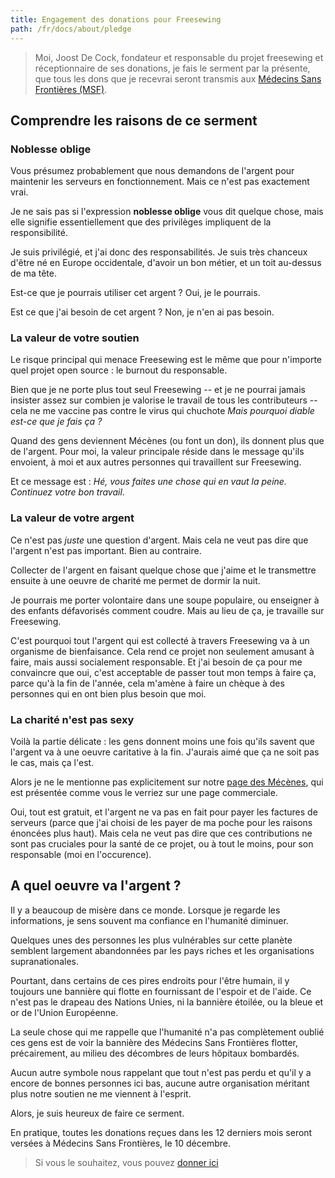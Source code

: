 ```yaml
---
title: Engagement des donations pour Freesewing
path: /fr/docs/about/pledge
---
```


> Moi, Joost De Cock, fondateur et responsable du projet freesewing et réceptionnaire 
> de ses donations, je fais le serment par la présente, que tous les dons que je recevrai seront 
> transmis aux 
> [Médecins Sans Frontières (MSF)](http://www.msf.org/).

## Comprendre les raisons de ce serment

### Noblesse oblige

Vous présumez probablement que nous demandons de l'argent pour maintenir les serveurs en fonctionnement. Mais ce n'est pas exactement vrai.

Je ne sais pas si l'expression **noblesse oblige** vous dit quelque chose, mais elle signifie essentiellement que des privilèges impliquent de la responsibilité.

Je suis privilégié, et j'ai donc des responsabilités.
Je suis très chanceux d'être né en Europe occidentale, d'avoir un bon métier, et un toit au-dessus de ma tête.

Est-ce que je pourrais utiliser cet argent ? Oui, je le pourrais. 

Est ce que j'ai besoin de cet argent ? Non, je n'en ai pas besoin.

### La valeur de votre soutien

Le risque principal qui menace Freesewing est le même que pour n'importe quel projet open source : le burnout du responsable.

Bien que je ne porte plus tout seul Freesewing -- et je ne pourrai jamais insister assez sur combien je valorise le travail de tous les contributeurs --
cela ne me vaccine pas contre le virus qui chuchote *Mais pourquoi diable est-ce que je fais ça ?*

Quand des gens deviennent Mécènes (ou font un don), ils donnent plus que de l'argent.
Pour moi, la valeur principale réside dans le message qu'ils envoient, à moi et aux autres personnes qui travaillent sur Freesewing. 

Et ce message est : *Hé, vous faites une chose qui en vaut la peine. Continuez votre bon travail*.

### La valeur de votre argent

Ce n'est pas *juste* une question d'argent. Mais cela ne veut pas dire que l'argent n'est pas important.
Bien au contraire.

Collecter de l'argent en faisant quelque chose que j'aime et le transmettre ensuite à une oeuvre de charité me permet de dormir la nuit. 

Je pourrais me porter volontaire dans une soupe populaire, ou enseigner à des enfants défavorisés comment coudre. Mais au lieu de ça, je travaille sur Freesewing.

C'est pourquoi tout l'argent qui est collecté à travers Freesewing va à un organisme de bienfaisance.
Cela rend ce projet non seulement amusant à faire, mais aussi socialement responsable. 
Et j'ai besoin de ça pour me convaincre que oui, c'est acceptable de passer tout mon temps à faire ça, 
parce qu'à la fin de l'année, cela m'amène à faire un chèque à des personnes qui en ont bien plus besoin que moi.

### La charité n'est pas sexy
Voilà la partie délicate : les gens donnent moins une fois qu'ils savent que l'argent va à une oeuvre caritative à la fin. 
J'aurais aimé que ça ne soit pas le cas, mais ça l'est.

Alors je ne le mentionne pas explicitement sur notre [page des Mécènes](/fr/patrons/join), 
qui est présentée comme vous le verriez sur une page commerciale.

Oui, tout est gratuit, et l'argent ne va pas en fait pour payer les factures de serveurs 
(parce que j'ai choisi de les payer de ma poche pour les raisons énoncées plus haut). 
Mais cela ne veut pas dire que ces contributions ne sont pas cruciales pour la santé de ce projet, 
ou à tout le moins, pour son responsable (moi en l'occurence).

## A quel oeuvre va l'argent ?

Il y a beaucoup de misère dans ce monde. Lorsque je regarde les informations, je sens souvent ma confiance en l'humanité diminuer.

Quelques unes des personnes les plus vulnérables sur cette planète semblent largement abandonnées par les pays riches et les organisations supranationales.

Pourtant, dans certains de ces pires endroits pour l'être humain, il y toujours une bannière qui flotte en fournissant de l'espoir et de l'aide. Ce n'est pas le drapeau des Nations Unies, ni la bannière étoilée, ou la bleue et or de l'Union Européenne.

La seule chose qui me rappelle que l'humanité n'a pas complètement oublié ces gens est de voir la bannière des Médecins Sans Frontières flotter, précairement, au milieu des décombres de leurs hôpitaux bombardés.

Aucun autre symbole nous rappelant que tout n'est pas perdu et qu'il y a encore de bonnes personnes ici bas, 
aucune autre organisation méritant plus notre soutien ne me viennent à l'esprit.

Alors, je suis heureux de faire ce serment.

En pratique, toutes les donations reçues dans les 12 derniers mois seront versées à Médecins Sans Frontières, le 10 décembre.

> Si vous le souhaitez, vous pouvez [donner ici](/fr/patrons/join)
